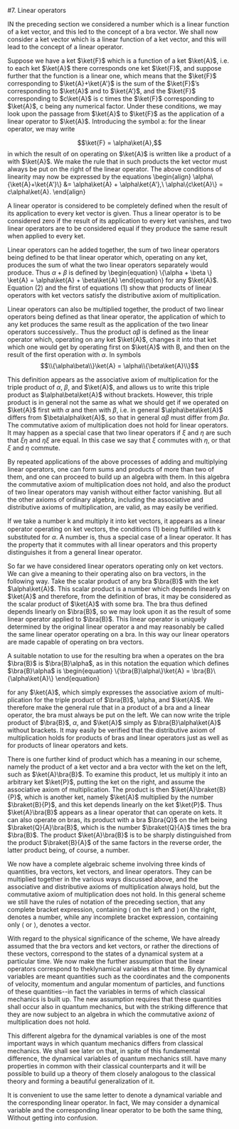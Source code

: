 #7. Linear operators

IN the preceding section we considered a number which is a linear function of a ket vector, and this led to the concept of a bra vector. We shall now consider a ket vector which is a linear function of a ket vector, and this will lead to the concept of a linear operator.

Suppose we have a ket $\ket{F}$ which is a function of a ket $\ket{A}$, i.e. to each ket $\ket{A}$ there corresponds one ket $\ket{F}$, and suppose further that the function is a linear one, which means that the $\ket{F}$ corresponding to $\ket{A}+\ket{A'}$ is the sum of the $\ket{F}$’s corresponding to $\ket{A}$ and to $\ket{A’}$, and the $\ket{F}$ corresponding to $c\ket{A}$ is c times the $\ket{F}$ corresponding to $\ket{A}$, c being any numerical factor. Under these conditions, we may look upon the passage from $\ket{A}$ to $\ket{F}$ as the application of a linear operator to $\ket{A}$. Introducing the symbol a: for the linear operator, we may write

$$\ket{F} = \alpha\ket{A},$$
in which the result of on operating on $\ket{A}$ is written like a product of a with $\ket{A}$. We make the rule that in such products the ket vector
must always be put on the right of the linear operator. The above conditions of linearity may now be expressed by the equations
\begin{align}
\alpha\\{\ket{A}+\ket{A'}\\} &= \alpha\ket{A} + \alpha\ket{A'},\\
\alpha\\{c\ket{A}\\} = c\alpha\ket{A}.
\end{align}

A linear operator is considered to be completely defined when the result of its application to every ket vector is given. Thus a linear operator is to be considered zero if the result of its application to every ket vanishes, and two linear operators are to be considered equal if they produce the same result when applied to every ket.

Linear operators can he added together, the sum of two linear operators being defined to be that linear operator which, operating on any ket, produces the sum of what the two linear operators separately would produce. Thus $\alpha+\beta$ is defined by
\begin{equation}
    \\{\alpha + \beta \\} \ket{A} = \alpha\ket{A} + \beta\ket{A}
\end{equation}
for any $\ket{A}$. Equation (2) and the first of equations (1) show that products of linear operators with ket vectors satisfy the distributive axiom of multiplication.

Linear operators can also be multiplied together, the product of two linear operators being defined as that linear operator, the application of which to any ket produces the same result as the application of the two linear operators successively.. Thus the product $\alpha\beta$ is defined as the linear operator which, operating on any ket $\ket{A}$, changes it into that ket which one would get by operating first on $\ket{A}$ with B, and then on the result of the first operation with $\alpha$. In symbols
$$\\{\alpha\beta\\}\ket{A} = \alpha\\{\beta\ket{A}\\}$$

This definition appears as the associative axiom of multiplication for the triple product of $\alpha$, $\beta$, and $\ket{A}$, and allows us to write this triple product as $\alpha\beta\ket{A}$ without brackets. However, this triple product is in general not the same as what we should get if we operated on $\ket{A}$ first with $\alpha$ and then with $\beta$, i.e. in general $\alpha\beta\ket{A}$ differs from $\beta\alpha\ket{A}$, so that in general $\alpha\beta$ must differ from $\beta\alpha$. The commutative axiom of multiplication does not hold for linear operators. It may happen as a special case that two linear operators if $\xi$ and $\eta$ are such that $\xi\eta$ and $\eta\xi$ are equal. In this case we say that $\xi$ commutes with $\eta$, or that $\xi$ and $\eta$ commute.

By repeated applications of the above processes of adding and multiplying linear operators, one can form sums and products of more than two of them, and one can proceed to build up an algebra with them. In this algebra the commutative axiom of multiplication does not hold, and also the product of two linear operators may vanish without either factor vanishing. But all the other axioms of ordinary algebra, including the associative and distributive axioms of multiplication, are valid, as may easily be verified.

If we take a number k and multiply it into ket vectors, it appears as a linear operator operating on ket vectors, the conditions (1) being fulﬁlled with k substituted for $\alpha$. A number is, thus a special case of a linear operator. It has the property that it commutes with all linear operators and this property distinguishes it from a general linear operator.

So far we have considered linear operators operating only on ket
vectors. We can give a meaning to their operating also on bra vectors,
in the following way. Take the scalar product of any bra $\bra{B}$ with
the ket $\alpha\ket{A}$. This scalar product is a number which depends
linearly on $\ket{A}$ and therefore, from the definition of bras, it may be
considered as the scalar product of $\ket{A}$ with some bra. The bra thus defined depends linearly on $\bra{B}$, so we may look upon it as the result of some linear operator applied to $\bra{B}$. This linear operator is uniquely
determined by the original linear operator a and may reasonably be called the same linear operator operating on a bra. In this way our linear operators are made capable of operating on bra vectors.

A suitable notation to use for the resulting bra when a operates on the bra $\bra{B}$ is $\bra{B}\alpha$, as in this notation the equation which defines $\bra{B}\alpha$ is
\begin{equation}
\\{\bra{B}\alpha\\}\ket{A} = \bra{B}\\{\alpha\ket{A}\\}
\end{equation}

for any $\ket{A}$, which simply expresses the associative axiom of multi-
plication for the triple product of $\bra{B}$, \alpha, and $\ket{A}$. We therefore make the general rule that in a product of a bra and a linear operator, the bra must always be put on the left. We can now write the triple product of $\bra{B}$, $\alpha$, and $\ket{A}$ simply as $\bra{B}\alpha\ket{A}$ without brackets. It may easily be verified that the distributive axiom of multiplication holds for products of bras and linear operators just as well as for products of linear operators and kets.

There is one further kind of product which has a meaning in our scheme, namely the product of a ket vector and a bra vector with the ket on the left, such as $\ket{A}\bra{B}$. To examine this product, let us multiply it into an arbitrary ket $\ket{P}$, putting the ket on the right, and assume the associative axiom of multiplication. The product is then $\ket{A}\braket{B}{P}$, which is another ket, namely $\ket{A}$ multiplied by the
number $\braket{B}{P}$, and this ket depends linearly on the ket $\ket{P}$. Thus $\ket{A}\bra{B}$ appears as a linear operator that can operate on kets. It can also operate on bras, its product with a bra $\bra{Q}$ on the left being
$\braket{Q}{A}\bra{B}$, which is the number $\braket{Q}{A}$ times the bra $\bra{B}$. The product $\ket{A}\bra{B}$ is to be sharply distinguished from the product $\braket{B}{A}$ of the same factors in the reverse order, the latter product being, of course, a number.

We now have a complete algebraic scheme involving three kinds of quantities, bra vectors, ket vectors, and linear operators. They can be multiplied together in the various ways discussed above, and the associative and distributive axioms of multiplication always hold, but the commutative axiom of multiplication does not hold. In this general scheme we still have the rules of notation of the preceding section, that any complete bracket expression, containing $\langle$ on the left and $\rangle$ on the right, denotes a number, while any incomplete bracket expression, containing only $\langle$ or $\rangle$, denotes a vector.

With regard to the physical significance of the scheme, We have already assumed that the bra vectors and ket vectors, or rather the directions of these vectors, correspond to the states of a dynamical system at a particular time. We now make the further assumption that the linear operators correspond to theklynamical variables at that time. By dynamical variables are meant quantities such as the coordinates and the components of velocity, momentum and angular momentum of particles, and functions of these quantities--in fact the variables in terms of which classical mechanics is built up. The new assumption requires that these quantities shall occur also in quantum mechanics, but with the striking difference that they are now subject to an algebra in which the commutative axionz of multiplication does not hold.

This different algebra for the dynamical variables is one of the most important ways in which quantum mechanics differs from classical mechanics. We shall see later on that, in spite of this fundamental difference, the dynamical variables of quantum mechanics still. have many properties in common with their classical counterparts and it will be possible to build up a theory of them closely analogous to the classical theory and forming a beautiful generalization of it.

It is convenient to use the same letter to denote a dynamical variable and the corresponding linear operator. In fact, We may consider a dynamical variable and the corresponding linear operator to be both the same thing, Without getting into confusion.
